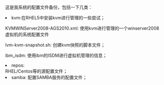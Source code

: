 <p>这是我系统的配置文件备份，包括一下几类：</p>
<div><li>kvm:在RHEL5中安装kvm进行管理的一些尝试；</li>
     <p>KVMWINServer2008-AGS2010.xml: 使用kvm进行管理的一个winserver2008虚拟机的系统配置文件</p>
     <p>lvm-kvm-snapshot.sh: 创建kvm快照的脚本文件；</p>
     <p>ibm_isdm: 使用ibm的ISDM进行虚拟机管理的信息；</p>
</div>
<div><li>repos:</li>
        RHEL/Centos等的源配置文件；</div>
<div><li>samba: 配置SAMBA服务的配置文件；</li></div>
